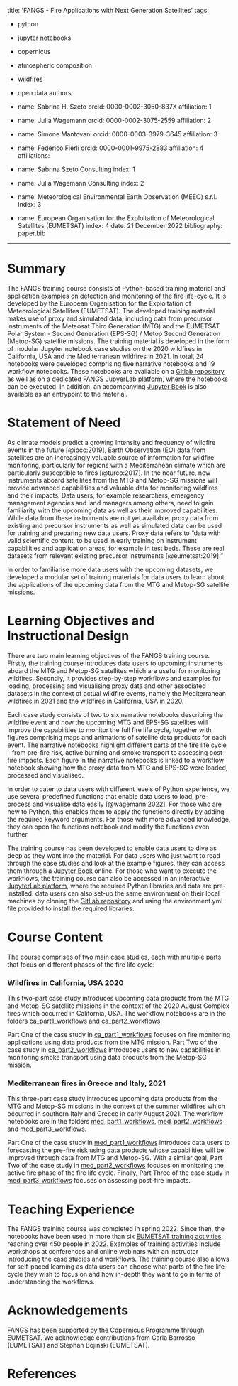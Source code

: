 title: 'FANGS - Fire Applications with Next Generation Satellites'
tags:
  - python
  - jupyter notebooks
  - copernicus
  - atmospheric composition
  - wildfires
  - open data
authors:

  - name: Sabrina H. Szeto
    orcid: 0000-0002-3050-837X
    affiliation: 1
  - name: Julia Wagemann
    orcid: 0000-0002-3075-2559
    affiliation: 2
  - name: Simone Mantovani
    orcid: 0000-0003-3979-3645
    affiliation: 3
  - name: Federico Fierli
    orcid: 0000-0001-9975-2883
    affiliation: 4
affiliations:
 - name: Sabrina Szeto Consulting
   index: 1
 - name: Julia Wagemann Consulting
   index: 2
 - name: Meteorological Environmental Earth Observation (MEEO) s.r.l.
   index: 3
 - name: European Organisation for the Exploitation of Meteorological Satellites (EUMETSAT)
   index: 4
date: 21 December 2022
bibliography: paper.bib
---

# Summary

The FANGS training course consists of Python-based training material and application examples on detection and monitoring of the fire life-cycle. It is developed by the European Organisation for the Exploitation of Meteorological Satellites (EUMETSAT). The developed training material makes use of proxy and simulated data, including data from precursor instruments of the Meteosat Third Generation (MTG) and the EUMETSAT Polar System - Second Generation (EPS-SG) / Metop Second Generation (Metop-SG) satellite missions. The training material is developed in the form of modular Jupyter notebook case studies on the 2020 wildfires in California, USA and the Mediterranean wildfires in 2021. In total, 24 notebooks were developed comprising five narrative notebooks and 19 workflow notebooks. These notebooks are available on a [Gitlab repository](https://gitlab.eumetsat.int/eumetlab/atmosphere/fire-monitoring) as well as on a dedicated [FANGS JupyerLab platform](https://fire.adamplatform.eu), where the notebooks can be executed. In addition, an accompanying [Jupyter Book](https://firebook.ltpy.adamplatform.eu/) is also available as an entrypoint to the material.

# Statement of Need

As climate models predict a growing intensity and frequency of wildfire events in the future [@ipcc:2019], Earth Observation (EO) data from satellites are an increasingly valuable source of information for wildfire monitoring, particularly for regions with a Mediterranean climate which are particularly susceptible to fires [@turco:2017]. In the near future, new instruments aboard satellites from the MTG and Metop-SG missions will provide advanced capabilities and valuable data for monitoring wildfires and their impacts. Data users, for example researchers, emergency management agencies and land managers among others, need to gain familiarity with the upcoming data as well as their improved capabilities. While data from these instruments are not yet available, proxy data from existing and precursor instruments as well as simulated data can be used for training and preparing new data users. Proxy data refers to “data with valid scientific content, to be used in early training on instrument capabilities and application areas, for example in test beds. These are real datasets from relevant existing precursor instruments [@eumetsat:2019].”

In order to familiarise more data users with the upcoming datasets, we developed a modular set of training materials for data users to learn about the applications of the upcoming data from the MTG and Metop-SG satellite missions. 

# Learning Objectives and Instructional Design

There are two main learning objectives of the FANGS training course. Firstly, the training course introduces data users to upcoming instruments aboard the MTG and Metop-SG satellites which are useful for monitoring wildfires. Secondly, it provides step-by-step workflows and examples for loading, processing and visualising proxy data and other associated datasets in the context of actual wildfire events, namely the Mediterranean wildfires in 2021 and the wildfires in California, USA in 2020.

Each case study consists of two to six narrative notebooks describing the wildfire event and how the upcoming MTG and EPS-SG satellites will improve the capabilities to monitor the full fire life cycle, together with figures comprising maps and animations of satellite data products for each event. The narrative notebooks highlight different parts of the fire life cycle - from pre-fire risk, active burning and smoke transport to assessing post-fire impacts. Each figure in the narrative notebooks is linked to a workflow notebook showing how the proxy data from MTG and EPS-SG were loaded, processed and visualised.

In order to cater to data users with different levels of Python experience, we use several predefined functions that enable data users to load, pre-process and visualise data easily [@wagemann:2022]. For those who are new to Python, this enables them to apply the functions directly by adding the required keyword arguments. For those with more advanced knowledge, they can open the functions notebook and modify the functions even further. 

The training course has been developed to enable data users to dive as deep as they want into the material. For data users who just want to read through the case studies and look at the example figures, they can access them through a [Jupyter Book](https://firebook.ltpy.adamplatform.eu/) online. For those who want to execute the workflows, the training course can also be accessed in an interactive [JupyterLab platform](https://fire.adamplatform.eu), where the required Python libraries and data are pre-installed. data users can also set-up the same environment on their local machines by cloning the [GitLab repository](https://gitlab.eumetsat.int/eumetlab/atmosphere/fire-monitoring) and using the environment.yml file provided to install the required libraries.  

# Course Content
The course comprises of two main case studies, each with multiple parts that focus on different phases of the fire life cycle: 

### Wildfires in California, USA 2020
This two-part case study introduces upcoming data products from the MTG and Metop-SG satellite missions in the context of the 2020 August Complex fires which occurred in California, USA. The workflow notebooks are in the folders [ca_part1_workflows](https://gitlab.eumetsat.int/eumetlab/atmosphere/fire-monitoring/-/tree/master/ca_part1_workflows) and [ca_part2_workflows](https://gitlab.eumetsat.int/eumetlab/atmosphere/fire-monitoring/-/tree/master/ca_part2_workflows).

Part One of the case study in [ca_part1_workflows](https://gitlab.eumetsat.int/eumetlab/atmosphere/fire-monitoring/-/tree/master/ca_part1_workflows) focuses on fire monitoring applications using data products from the MTG mission. Part Two of the case study in [ca_part2_workflows](https://gitlab.eumetsat.int/eumetlab/atmosphere/fire-monitoring/-/tree/master/ca_part2_workflows) introduces users to new capabilities in monitoring smoke transport using data products from the Metop-SG mission.

### Mediterranean fires in Greece and Italy, 2021
This three-part case study introduces upcoming data products from the MTG and Metop-SG missions in the context of the summer wildfires which occurred in southern Italy and Greece in early August 2021. The workflow notebooks are in the folders [med_part1_workflows](https://gitlab.eumetsat.int/eumetlab/atmosphere/fire-monitoring/-/tree/master/med_part1_workflows), [med_part2_workflows](https://gitlab.eumetsat.int/eumetlab/atmosphere/fire-monitoring/-/tree/master/med_part2_workflows) and [med_part3_workflows](https://gitlab.eumetsat.int/eumetlab/atmosphere/fire-monitoring/-/tree/master/med_part3_workflows). 

Part One of the case study in [med_part1_workflows](https://gitlab.eumetsat.int/eumetlab/atmosphere/fire-monitoring/-/tree/master/med_part1_workflows) introduces data users to forecasting the pre-fire risk using data products whose capabilities will be improved through data from MTG and Metop-SG. With a similar goal, Part Two of the case study in [med_part2_workflows](https://gitlab.eumetsat.int/eumetlab/atmosphere/fire-monitoring/-/tree/master/med_part2_workflows) focuses on monitoring the active fire phase of the fire life cycle. Finally, Part Three of the case study in [med_part3_workflows](https://gitlab.eumetsat.int/eumetlab/atmosphere/fire-monitoring/-/tree/master/med_part3_workflows) focuses on assessing post-fire impacts.

# Teaching Experience

The FANGS training course was completed in spring 2022. Since then, the notebooks have been used in more than six [EUMETSAT training activities](https://training.eumetsat.int/), reaching over 450 people in 2022. Examples of training activities include workshops at conferences and online webinars with an instructor introducing the case studies and workflows. The training course also allows for self-paced learning as data users can choose what parts of the fire life cycle they wish to focus on and how in-depth they want to go in terms of understanding the workflows. 

# Acknowledgements

FANGS has been supported by the Copernicus Programme through EUMETSAT. We acknowledge contributions from Carla Barrosso (EUMETSAT) and Stephan Bojinski (EUMETSAT).

# References
